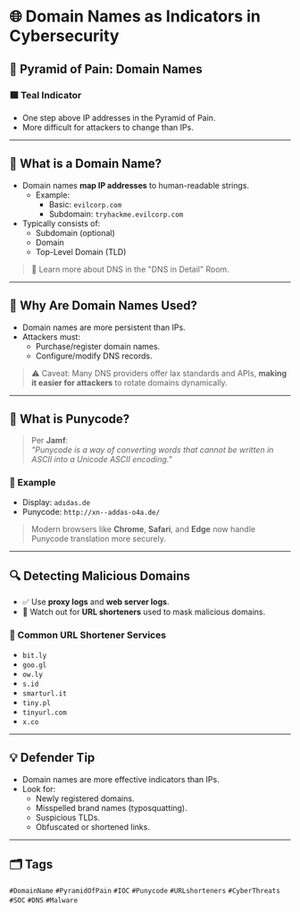 # 🌐 Domain Names as Indicators in Cybersecurity

## 🧱 Pyramid of Pain: Domain Names

### 🟦 Teal Indicator
- One step above IP addresses in the Pyramid of Pain.
- More difficult for attackers to change than IPs.

---

## 🔗 What is a Domain Name?

- Domain names **map IP addresses** to human-readable strings.
  - Example:
    - Basic: `evilcorp.com`
    - Subdomain: `tryhackme.evilcorp.com`
- Typically consists of:
  - Subdomain (optional)
  - Domain
  - Top-Level Domain (TLD)

> 🧠 Learn more about DNS in the "DNS in Detail" Room.

---

## 🧪 Why Are Domain Names Used?

- Domain names are more persistent than IPs.
- Attackers must:
  - Purchase/register domain names.
  - Configure/modify DNS records.

> ⚠️ Caveat: Many DNS providers offer lax standards and APIs, **making it easier for attackers** to rotate domains dynamically.

---

## 🔐 What is Punycode?

> Per **Jamf**:  
> _"Punycode is a way of converting words that cannot be written in ASCII into a Unicode ASCII encoding."_

### 🧨 Example
- Display: `adıdas.de`
- Punycode: `http://xn--addas-o4a.de/`

> Modern browsers like **Chrome**, **Safari**, and **Edge** now handle Punycode translation more securely.

---

## 🔍 Detecting Malicious Domains

- ✅ Use **proxy logs** and **web server logs**.
- 🔗 Watch out for **URL shorteners** used to mask malicious domains.

### 🚩 Common URL Shortener Services
- `bit.ly`
- `goo.gl`
- `ow.ly`
- `s.id`
- `smarturl.it`
- `tiny.pl`
- `tinyurl.com`
- `x.co`

---

## 💡 Defender Tip
- Domain names are more effective indicators than IPs.
- Look for:
  - Newly registered domains.
  - Misspelled brand names (typosquatting).
  - Suspicious TLDs.
  - Obfuscated or shortened links.

---

## 🗂️ Tags
`#DomainName` `#PyramidOfPain` `#IOC` `#Punycode` `#URLshorteners` `#CyberThreats` `#SOC` `#DNS` `#Malware`
